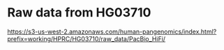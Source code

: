# Raw data from HG03710
https://s3-us-west-2.amazonaws.com/human-pangenomics/index.html?prefix=working/HPRC/HG03710/raw_data/PacBio_HiFi/
